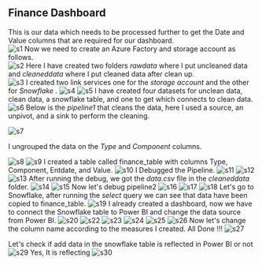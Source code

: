 ## Finance Dashboard

This is our data which needs to be processed further to get the Date and Value columns that are required for our dashboard.<br>
![s1](https://github.com/user-attachments/assets/5c83b42c-2aa3-4cb3-8835-02c61c4bcd61)
Now we need to create an Azure Factory and storage account as follows. <br>
![s2](https://github.com/user-attachments/assets/c03cd39e-f0c8-4a67-a2c7-841f5255c763)
Here I have created two folders *rawdata* where I put uncleaned data and *cleaneddata* where I put cleaned data after clean up.<br>
![s3](https://github.com/user-attachments/assets/62b8bae5-9d83-4db7-88ea-2fa31d645005)
I created two link services one for the *storage account* and the other for *Snowflake* .<be>
![s4](https://github.com/user-attachments/assets/89ec7c00-31c8-404a-b58c-307434c2bcaa)
![s5](https://github.com/user-attachments/assets/40200f10-430a-4235-a8ff-030ceb15144a)
I have created four datasets for unclean data, clean data, a snowflake table, and one to get which connects to clean data.<be> 
![s6](https://github.com/user-attachments/assets/07e184d6-c3ad-4947-bb65-c0a934d4bbeb)
Below is the *pipeline1* that cleans the data, here I used a source, an unpivot, and a sink to perform the cleaning.<br>

![s7](https://github.com/user-attachments/assets/370abea7-9f6a-49a0-8bcb-f68f337e0913)

I ungrouped the data on the *Type* and *Component* columns.

![s8](https://github.com/user-attachments/assets/c4a0b335-4818-4ef5-8c07-eb635119cc7c)
![s9](https://github.com/user-attachments/assets/06777aa2-b5e4-4716-bc4b-bdefa16066ce)
I created a table called finance_table with columns Type, Component, Entdate, and Value.
![s10](https://github.com/user-attachments/assets/07297b91-b9f7-4ab9-a237-e023cddc055c)
I Debugged the Pipeline.
![s11](https://github.com/user-attachments/assets/ca0eb703-c65c-4727-98a4-52246e517dd5)
![s12](https://github.com/user-attachments/assets/76afa7d4-e753-4c53-ac4e-9eb39ec8868d)
![s13](https://github.com/user-attachments/assets/d381e9b5-8cdf-4407-8f67-fdbf2799307d)
After running the debug, we got the *data.csv* file in the *cleaneddata* folder.
![s14](https://github.com/user-attachments/assets/e48f4633-0948-4b87-b955-1ac0913dec6a)
![s15](https://github.com/user-attachments/assets/39cbe099-4a20-4622-af56-03689b082e21)
Now let's debug pipeline2
![s16](https://github.com/user-attachments/assets/8b1bc027-8d72-4a47-baf6-0e3bd1d95a87)
![s17](https://github.com/user-attachments/assets/72b85404-60d3-4065-a089-df2b28fb2b01)
![s18](https://github.com/user-attachments/assets/8db6eabe-782c-4acf-8f46-99b77a1e49bc)
Let's go to Snowflake, after running the *select* query we can see that data have been copied to finance_table.
![s19](https://github.com/user-attachments/assets/b34d3866-d5ec-42f6-8944-85492aee19e2)
I already created a dashboard, now we have to connect the Snowflake table to Power BI and change the data source from Power BI.
![s20](https://github.com/user-attachments/assets/d3013cfb-0056-4021-80c0-a2e662f218c4)
![s22](https://github.com/user-attachments/assets/f01c10f3-a18e-409a-8486-f32d13937f13)
![s23](https://github.com/user-attachments/assets/6d3f7f6e-5158-4aec-bb8a-5a87515dbe91)
![s24](https://github.com/user-attachments/assets/1a67a08c-37b3-4b64-a198-b8dc0fe58763)
![s25](https://github.com/user-attachments/assets/6d912a1f-e6d6-419b-8920-57c379ff9edf)
![s26](https://github.com/user-attachments/assets/bcc45ed5-0308-4715-9da6-b0d9524cb319)
Now let's change the column name according to the measures I created. All Done !!!
![s27](https://github.com/user-attachments/assets/a7b869ce-a783-4da1-8dce-04cac0490dcd)

Let's check if add data in the snowflake table is reflected in Power BI or not
![s29](https://github.com/user-attachments/assets/95f6bbe0-e957-45d4-9da4-00becdc801c6)
Yes, It is reflecting
![s30](https://github.com/user-attachments/assets/361a7428-8458-4eab-9552-3c1a9c973ad5)



